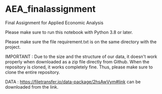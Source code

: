 # AEA_finalassignment
Final Assignment for Applied Economic Analysis 

Please make sure to run this notebook with Python 3.8 or later.

Please make sure the file requirement.txt is on the same directory with the project.

IMPORTANT : Due to the size and the structure of our data, it doesn't work properly when downloaded as a zip file directly from Github. When the repository is cloned, it works completely fine. Thus, please make sure to clone the entire repository.

DATA : https://filetransfer.io/data-package/2hsAwVym#link can be downloaded from the link.
